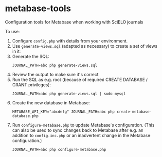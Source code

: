 # metabase-tools
Configuration tools for Metabase when working with SciELO journals

To use:
1. Configure `config.php` with details from your environment.
2. Use `generate-views.sql` (adapted as necessary) to create a set of views in it:
  1. Generate the SQL:
     ```
     JOURNAL_PATH=abc php generate-views.sql
     ```
  2. Review the output to make sure it's correct
  3. Run the SQL as e.g. root (because of required CREATE DATABASE / GRANT privileges):
     ```
     JOURNAL_PATH=abc php generate-views.sql | sudo mysql
     ```
3. Create the new database in Metabase:
   ```
   METABASE_API_KEY="abcdefg" JOURNAL_PATH=abc php create-metabase-database.php
   ```
4. Run `configure-metabase.php` to update Metabase's configuration. (This can also be used to sync changes back to Metabase after e.g. an addition to `config.inc.php` or an inadvertent change in the Metabase configuration.)
   ```
   JOURNAL_PATH=abc php configure-metabase.php
   ```

